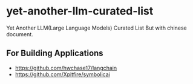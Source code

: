 # yet-another-llm-curated-list
Yet Another LLM(Large Language Models) Curated List But with chinese document.


## For Building Applications

- https://github.com/hwchase17/langchain
- https://github.com/Xpitfire/symbolicai
